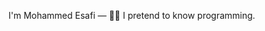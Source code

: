 I'm Mohammed Esafi — 👨‍💻 I pretend to know programming.
<!---— Hi! I’m a software engineer, product designer, indie maker, and upcoming entrepreneur.-->